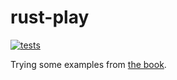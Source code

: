 # rust-play

[![tests](https://github.com/brokeyourbike/rust-play/actions/workflows/rust.yml/badge.svg)](https://github.com/brokeyourbike/rust-play/actions/workflows/rust.yml)

Trying some examples from [the book](https://doc.rust-lang.org/book/).
